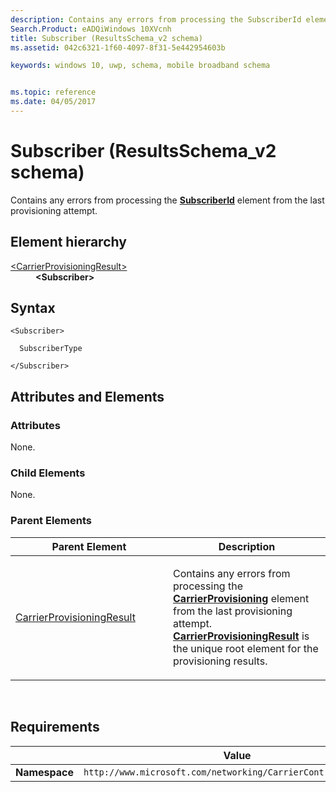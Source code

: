 ```yaml
---
description: Contains any errors from processing the SubscriberId element from the last provisioning attempt.
Search.Product: eADQiWindows 10XVcnh
title: Subscriber (ResultsSchema_v2 schema)
ms.assetid: 042c6321-1f60-4097-8f31-5e442954603b

keywords: windows 10, uwp, schema, mobile broadband schema


ms.topic: reference
ms.date: 04/05/2017
---
```


# Subscriber (ResultsSchema_v2 schema)


Contains any errors from processing the [**SubscriberId**](../carriercontrolschema/element-subscriberid.md) element from the last provisioning attempt.

## Element hierarchy

<dl>
<dt><a href="element-carrierprovisioningresult.md">&lt;CarrierProvisioningResult&gt;</a></dt>
<dd><b>&lt;Subscriber&gt;</b></dd>
</dl>

## Syntax

``` syntax
<Subscriber>

  SubscriberType

</Subscriber>
```

## Attributes and Elements


### Attributes

None.

### Child Elements

None.

### Parent Elements

<table>
<colgroup>
<col width="50%" />
<col width="50%" />
</colgroup>
<thead>
<tr class="header">
<th>Parent Element</th>
<th>Description</th>
</tr>
</thead>
<tbody>
<tr class="odd">
<td><a href="element-carrierprovisioningresult.md">CarrierProvisioningResult</a> </td>
<td><p>Contains any errors from processing the <a href="/uwp/schemas/mobilebroadbandschema/carriercontrolschema/element-carrierprovisioning"><strong>CarrierProvisioning</strong></a>  element from the last provisioning attempt. <a href="/uwp/schemas/mobilebroadbandschema/resultsschema/element-carrierprovisioningresult"><strong>CarrierProvisioningResult</strong></a> is the unique root element for the provisioning results.</p></td>
</tr>
</tbody>
</table>

 

## Requirements

|          | Value        |
|----------|--------------|
| **Namespace** | `http://www.microsoft.com/networking/CarrierControlResults/v2` |

 

 
